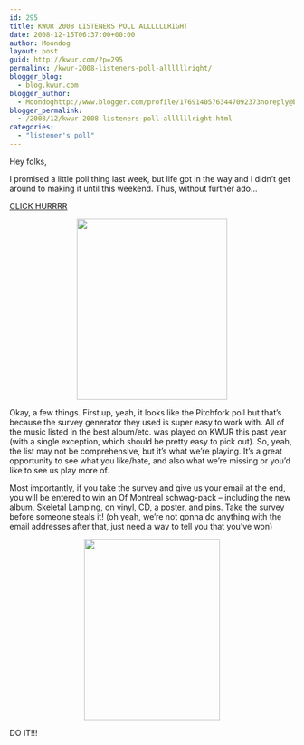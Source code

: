 ```yaml
---
id: 295
title: KWUR 2008 LISTENERS POLL ALLLLLLRIGHT
date: 2008-12-15T06:37:00+00:00
author: Moondog
layout: post
guid: http://kwur.com/?p=295
permalink: /kwur-2008-listeners-poll-allllllright/
blogger_blog:
  - blog.kwur.com
blogger_author:
  - Moondoghttp://www.blogger.com/profile/17691405763447092373noreply@blogger.com
blogger_permalink:
  - /2008/12/kwur-2008-listeners-poll-allllllright.html
categories:
  - "listener's poll"
---
```

<div class="pf-content">
  <p>
    Hey folks,
  </p>
  
  <p>
    I promised a little poll thing last week, but life got in the way and I didn’t get around to making it until this weekend. Thus, without further ado…
  </p>
  
  <p>
    <a href="http://www.surveymonkey.com/s.aspx?sm=1Ggrs8QI65eVnqdLk3ea9g_3d_3d">CLICK HURRRR</a>
  </p>
  
  <p>
    <a onblur="try {parent.deselectBloggerImageGracefully();} catch(e) {}" href="http://www.kwur.com/blog/uploaded_images/monkeymusic.logo.large-774255.jpg"><img style="display:block; margin:0px auto 10px; text-align:center;cursor:pointer; cursor:hand;width: 266px; height: 320px;" src="http://www.kwur.com/blog/uploaded_images/monkeymusic.logo.large-774253.jpg" border="0" alt="" /></a>
  </p>
  
  <p>
    Okay, a few things. First up, yeah, it looks like the Pitchfork poll but that’s because the survey generator they used is super easy to work with. All of the music listed in the best album/etc. was played on KWUR this past year (with a single exception, which should be pretty easy to pick out). So, yeah, the list may not be comprehensive, but it’s what we’re playing. It’s a great opportunity to see what you like/hate, and also what we’re missing or you’d like to see us play more of.
  </p>
  
  <p>
    Most importantly, if you take the survey and give us your email at the end, you will be entered to win an Of Montreal schwag-pack – including the new album, Skeletal Lamping, on vinyl, CD, a poster, and pins. Take the survey before someone steals it! (oh yeah, we’re not gonna do anything with the email addresses after that, just need a way to tell you that you’ve won)
  </p>
  
  <p>
    <a onblur="try {parent.deselectBloggerImageGracefully();} catch(e) {}" href="http://www.kwur.com/blog/uploaded_images/ofmontrealprizepack-712926.JPG"><img style="display:block; margin:0px auto 10px; text-align:center;cursor:pointer; cursor:hand;width: 240px; height: 320px;" src="http://www.kwur.com/blog/uploaded_images/ofmontrealprizepack-712528.JPG" border="0" alt="" /></a>
  </p>
  
  <p>
    DO IT!!!
  </p>
</div>